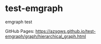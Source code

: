 # test-emgraph
emgraph test

GitHub Pages: https://azsgws.github.io/test-emgraph/graph/hierarchical_graph.html
